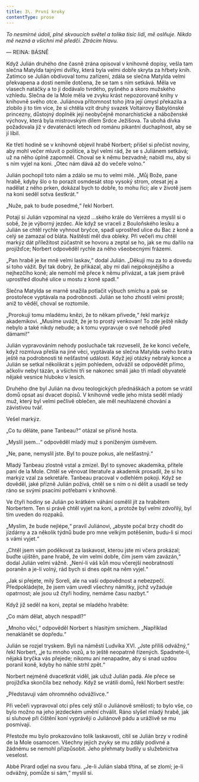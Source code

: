 ```yaml
---
title: 3\. První kroky
contentType: prose
---
```


_To nesmírné údolí, plné skvoucích světel a tolika tisíc lidí, mě oslňuje. Nikdo mě nezná a všichni mě předčí. Ztrácím hlavu._

— REINA: BÁSNĚ

Když Julián druhého dne časně zrána opisoval v knihovně dopisy, vešla tam slečna Matylda tajnými dvířky, která byla velmi dobře skryta za hřbety knih. Zatímco se Julián obdivoval tomu zařízení, zdála se slečna Matylda velmi překvapena a dosti nemile dotčena, že se tam s ním setkává. Měla ve vlasech natáčky a to jí dodávalo tvrdého, pyšného a skoro mužského vzhledu. Slečna de la Mole měla ve zvyku krást nepozorovaně knihy v knihovně svého otce. Juliánova přítomnost toho jitra její úmysl překazila a zlobilo ji to tím více, že si chtěla vzít druhý svazek Voltairovy Babylónské princezny, důstojný doplněk její neobyčejně monarchistické a náboženské výchovy, která byla mistrovským dílem Srdce Ježíšova. Ta ubohá dívka požadovala již v devatenácti letech od románu pikantní duchaplnost, aby se jí líbil.

Ke třetí hodině se v knihovně objevil hrabě Norbert; přišel si přečíst noviny, aby mohl večer mluvit o politice, a byl velmi rád, že se s Juliánem setkává; už na něho úplně zapomněl. Choval se k němu bezvadně; nabídl mu, aby si s ním vyjel na koni. „Otec nám dává až do večeře volno.“

Julián pochopil toto nám a zdálo se mu to velmi milé. „Můj Bože, pane hrabě, kdyby šlo o to porazit osmdesát stop vysoký strom, otesat jej a nadělat z něho prken, dokázal bych to dobře, to mohu říci; ale v životě jsem na koni seděl sotva šestkrát.“

„Nuže, pak to bude posedmé,“ řekl Norbert.

Potají si Julián vzpomínal na vjezd …ského krále do Verrières a myslil si o sobě, že je výborný jezdec. Ale když se vraceli z Bouloňského lesíku a Julián se chtěl rychle vyhnout bryčce, spadl uprostřed ulice du Bac z koně a celý se zamazal od bláta. Naštěstí měl dva obleky. Při večeři mu chtěl markýz dát příležitost zúčastnit se hovoru a zeptal se ho, jak se mu dařilo na projížďce; Norbert odpověděl rychle za něho všeobecnými frázemi.

„Pan hrabě je ke mně velmi laskav,“ dodal Julián. „Děkuji mu za to a dovedu si toho vážit. Byl tak dobrý, že přikázal, aby mi dali nejpokojnějšího a nejhezčího koně; ale nemohl mě přece k němu přivázat, a tak jsem právě uprostřed dlouhé ulice u mostu z koně spadl.“

Slečna Matylda se marně snažila potlačit výbuch smíchu a pak se prostořece vyptávala na podrobnosti. Julián se toho zhostil velmi prostě; aniž to věděl, choval se roztomile.

„Prorokuji tomu mladému knězi, že to někam přivede,“ řekl markýz akademikovi. „Musíme uvážit, že je to prostý venkovan! To zde ještě nikdy nebylo a také nikdy nebude; a k tomu vypravuje o své nehodě před dámami!“

Julián vypravováním nehody posluchače tak rozveselil, že ke konci večeře, když rozmluva přešla na jiné věci, vyptávala se slečna Matylda svého bratra ještě na podrobnosti té nešťastné události. Když její otázky nebraly konce a Julián se setkal několikrát s jejím pohledem, odvážil se odpovědět přímo, ačkoliv nebyl tázán, a všichni tři se nakonec smáli jako tři mladí obyvatelé nějaké vesnice hluboko v lesích.

Druhého dne byl Julián na dvou teologických přednáškách a potom se vrátil domů opsat asi dvacet dopisů. V knihovně vedle jeho místa seděl mladý muž, který byl velmi pečlivě oblečen, ale měl neuhlazené chování a závistivou tvář.

Vešel markýz.

„Co tu děláte, pane Tanbeau?“ otázal se přísně hosta.

„Myslil jsem…“ odpověděl mladý muž s poníženým úsměvem.

„Ne, pane, nemyslil jste. Byl to pouze pokus, ale nešťastný.“

Mladý Tanbeau zlostně vstal a zmizel. Byl to synovec akademika, přítele paní de la Mole. Chtěl se věnovat literatuře a akademik prosadil, že si ho markýz vzal za sekretáře. Tanbeau pracoval v odlehlém pokoji. Když se dověděl, jaké přízně Julián požívá, chtěl se s ním o ni dělit a usadil se tedy ráno se svými psacími potřebami v knihovně.

Ve čtyři hodiny se Julián po krátkém váhání osmělil jít za hrabětem Norbertem. Ten si právě chtěl vyjet na koni, a protože byl velmi zdvořilý, byl tím uveden do rozpaků.

„Myslím, že bude nejlépe,“ pravil Juliánovi, „abyste počal brzy chodit do jízdárny a za několik týdnů bude pro mne velkým potěšením, budu-li si moci s vámi vyjet.“

„Chtěl jsem vám poděkovat za laskavost, kterou jste mi včera prokázal; buďte ujištěn, pane hrabě, že vím velmi dobře, čím jsem vám zavázán,“ dodal Julián velmi vážně. „Není-li váš kůň mou včerejší neobratností poraněn a je-li volný, rád bych si dnes opět na něm vyjel.“

„Jak si přejete, milý Soreli, ale na vaši odpovědnost a nebezpečí. Předpokládejte, že jsem vám uvedl všechny námitky, jichž vyžaduje opatrnost; ale jsou už čtyři hodiny, nemáme času nazbyt.“

Když již seděl na koni, zeptal se mladého hraběte:

„Co mám dělat, abych nespadl?“

„Mnoho věcí,“ odpověděl Norbert s hlasitým smíchem. „Například nenaklánět se dopředu.“

Julián se rozjel tryskem. Byli na náměstí Ludvíka XVI. „Jste příliš odvážný,“ řekl Norbert, „je tu mnoho vozů, a to ještě neopatrně řízených. Spadnete-li, nějaká bryčka vás přejede; nikomu ani nenapadne, aby si snad uzdou poranil koně, kdyby ho náhle strhl zpět.“

Norbert nejméně dvacetkrát viděl, jak užuž Julián padá. Ale přece se projížďka skončila bez nehody. Když se vrátili domů, řekl Norbert sestře:

„Představuji vám ohromného odvážlivce.“

Při večeři vypravoval otci přes celý stůl o Juliánově smělosti; to bylo vše, co bylo možno na jeho jezdeckém umění chválit. Ráno slyšel mladý hrabě, jak si sluhové při čištění koní vyprávějí o Juliánově pádu a urážlivě se mu posmívají.

Přestože mu bylo prokazováno tolik laskavosti, cítil se Julián brzy v rodině de la Mole osamocen. Všechny jejich zvyky se mu zdály podivné a žádnému se nemohl přizpůsobit. Jeho přehmaty budily u služebnictva veselost.

Abbé Pirard odjel na svou faru. „Je-li Julián slabá třtina, ať se zlomí; je-li odvážný, pomůže si sám,“ myslil si.

